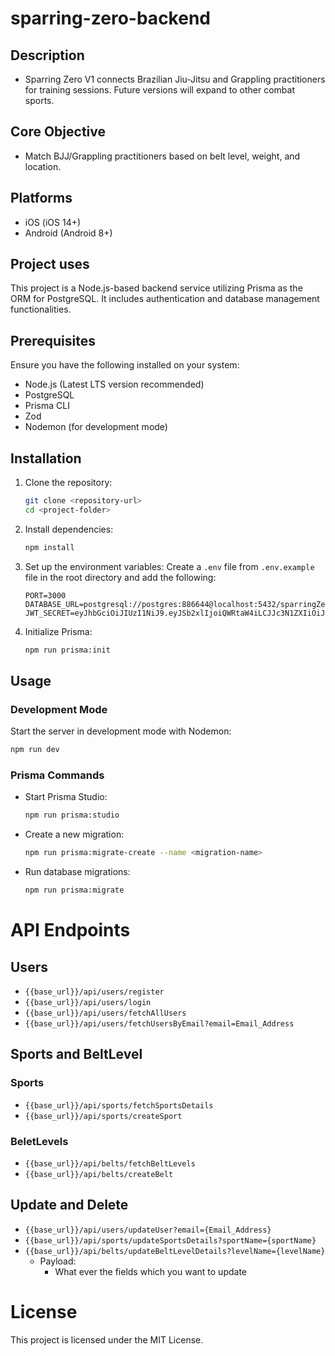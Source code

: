# sparring-zero-backend

## Description

- Sparring Zero V1 connects Brazilian Jiu-Jitsu and Grappling practitioners for training sessions. Future versions will expand to other combat sports.

## Core Objective

- Match BJJ/Grappling practitioners based on belt level, weight, and location.

## Platforms

- iOS (iOS 14+)
- Android (Android 8+)

## Project uses

This project is a Node.js-based backend service utilizing Prisma as the ORM for PostgreSQL. It includes authentication and database management functionalities.

## Prerequisites

Ensure you have the following installed on your system:

- Node.js (Latest LTS version recommended)
- PostgreSQL
- Prisma CLI
- Zod
- Nodemon (for development mode)

## Installation

1. Clone the repository:

   ```sh
   git clone <repository-url>
   cd <project-folder>
   ```

2. Install dependencies:

   ```sh
   npm install
   ```

3. Set up the environment variables:
   Create a `.env` file from `.env.example` file in the root directory and add the following:

   ```env
   PORT=3000
   DATABASE_URL=postgresql://postgres:886644@localhost:5432/sparringZero
   JWT_SECRET=eyJhbGciOiJIUzI1NiJ9.eyJSb2xlIjoiQWRtaW4iLCJJc3N1ZXIiOiJzcGFycmluZyB6ZXJvIiwiVXNlcm5hbWUiOiJTcGFycmluZ1plcm8iLCJleHAiOjE3MzgzMDc5NjMsImlhdCI6MTczODMwNzk2M30.vMJ6OSFvyVdXILm658K8m90hlkPCiuykMj1jpTK7Mus
   ```

4. Initialize Prisma:

   ```sh
   npm run prisma:init
   ```

## Usage

### Development Mode

Start the server in development mode with Nodemon:

```sh
npm run dev
```

### Prisma Commands

- Start Prisma Studio:
  ```sh
  npm run prisma:studio
  ```
- Create a new migration:

  ```sh
  npm run prisma:migrate-create --name <migration-name>
  ```

- Run database migrations:
  ```sh
  npm run prisma:migrate
  ```

# API Endpoints

## Users

- `{{base_url}}/api/users/register`
- `{{base_url}}/api/users/login`
- `{{base_url}}/api/users/fetchAllUsers`
- `{{base_url}}/api/users/fetchUsersByEmail?email=Email_Address`

## Sports and BeltLevel

### Sports

- `{{base_url}}/api/sports/fetchSportsDetails`
- `{{base_url}}/api/sports/createSport`

### BeletLevels

- `{{base_url}}/api/belts/fetchBeltLevels`
- `{{base_url}}/api/belts/createBelt`

## Update and Delete

- `{{base_url}}/api/users/updateUser?email={Email_Address}`
- `{{base_url}}/api/sports/updateSportsDetails?sportName={sportName}`
- `{{base_url}}/api/belts/updateBeltLevelDetails?levelName={levelName}`
  - Payload:
    - What ever the fields which you want to update

# License

This project is licensed under the MIT License.
